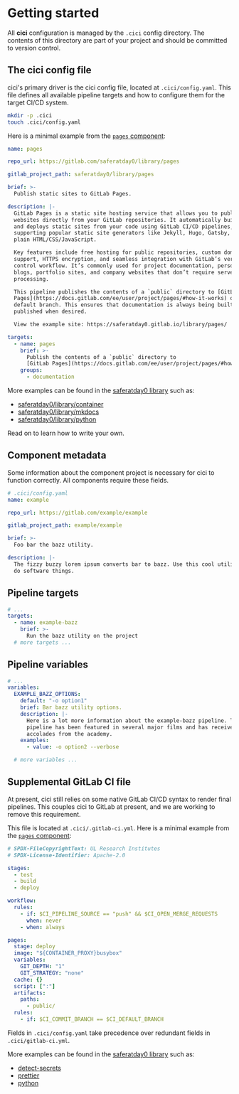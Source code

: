 # Getting started

All **cici** configuration is managed by the `.cici` config directory. The
contents of this directory are part of your project and should be committed to
version control.

## The cici config file

cici's primary driver is the cici config file, located at `.cici/config.yaml`.
This file defines all available pipeline targets and how to configure them for
the target CI/CD system.

```sh
mkdir -p .cici
touch .cici/config.yaml
```

Here is a minimal example from the [`pages`
component](https://gitlab.com/saferatday0/library/pages):

```yaml
name: pages

repo_url: https://gitlab.com/saferatday0/library/pages

gitlab_project_path: saferatday0/library/pages

brief: >-
  Publish static sites to GitLab Pages.

description: |-
  GitLab Pages is a static site hosting service that allows you to publish
  websites directly from your GitLab repositories. It automatically builds
  and deploys static sites from your code using GitLab CI/CD pipelines,
  supporting popular static site generators like Jekyll, Hugo, Gatsby, and
  plain HTML/CSS/JavaScript.

  Key features include free hosting for public repositories, custom domain
  support, HTTPS encryption, and seamless integration with GitLab’s version
  control workflow. It’s commonly used for project documentation, personal
  blogs, portfolio sites, and company websites that don’t require server-side
  processing.

  This pipeline publishes the contents of a `public` directory to [GitLab
  Pages](https://docs.gitlab.com/ee/user/project/pages/#how-it-works) on the
  default branch. This ensures that documentation is always being built, but only
  published when desired.

  View the example site: https://saferatday0.gitlab.io/library/pages/

targets:
  - name: pages
    brief: >-
      Publish the contents of a `public` directory to
      [GitLab Pages](https://docs.gitlab.com/ee/user/project/pages/#how-it-works)
    groups:
      - documentation
```

More examples can be found in the [saferatday0
library](https://gitlab.com/saferatday0/library) such as:

- [saferatday0/library/container](https://gitlab.com/saferatday0/library/container/-/blob/main/.cici/config.yaml)
- [saferatday0/library/mkdocs](https://gitlab.com/saferatday0/library/mkdocs/-/blob/main/.cici/config.yaml)
- [saferatday0/library/python](https://gitlab.com/saferatday0/library/python/-/blob/main/.cici/config.yaml)

Read on to learn how to write your own.

## Component metadata

Some information about the component project is necessary for cici to function
correctly. All components require these fields.

```yaml
# .cici/config.yaml
name: example

repo_url: https://gitlab.com/example/example

gitlab_project_path: example/example

brief: >-
  Foo bar the bazz utility.

description: |-
  The fizzy buzzy lorem ipsum converts bar to bazz. Use this cool utility to
  do software things.
```

## Pipeline targets

```yaml
# ...
targets:
  - name: example-bazz
    brief: >-
      Run the bazz utility on the project
  # more targets ...
```

## Pipeline variables

```yaml
# ...
variables:
  EXAMPLE_BAZZ_OPTIONS:
    default: "-o option1"
    brief: Bar bazz utility options.
    description: |-
      Here is a lot more information about the example-bazz pipeline. This
      pipeline has been featured in several major films and has received
      accolades from the academy.
    examples:
      - value: -o option2 --verbose

  # more variables ...
```

## Supplemental GitLab CI file

At present, cici still relies on some native GitLab CI/CD syntax to render final
pipelines. This couples cici to GitLab at present, and we are working to remove
this requirement.

This file is located at `.cici/.gitlab-ci.yml`. Here is a minimal example from
the [`pages` component](https://gitlab.com/saferatday0/library/pages):

```yaml
# SPDX-FileCopyrightText: UL Research Institutes
# SPDX-License-Identifier: Apache-2.0

stages:
  - test
  - build
  - deploy

workflow:
  rules:
    - if: $CI_PIPELINE_SOURCE == "push" && $CI_OPEN_MERGE_REQUESTS
      when: never
    - when: always

pages:
  stage: deploy
  image: "${CONTAINER_PROXY}busybox"
  variables:
    GIT_DEPTH: "1"
    GIT_STRATEGY: "none"
  cache: {}
  script: [":"]
  artifacts:
    paths:
      - public/
  rules:
    - if: $CI_COMMIT_BRANCH == $CI_DEFAULT_BRANCH
```

Fields in `.cici/config.yaml` take precedence over redundant fields in
`.cici/gitlab-ci.yml`.

More examples can be found in the [saferatday0
library](https://gitlab.com/saferatday0/library) such as:

- [detect-secrets](https://gitlab.com/saferatday0/library/detect-secrets/-/blob/main/.cici/.gitlab-ci.yml)
- [prettier](https://gitlab.com/saferatday0/library/prettier/-/blob/main/.cici/.gitlab-ci.yml)
- [python](https://gitlab.com/saferatday0/library/python/-/blob/main/.cici/.gitlab-ci.yml)
